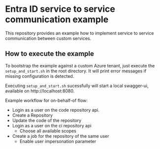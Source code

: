 # Entra ID service to service communication example

This repository provides an example how to implement service to service communication between custom services.

## How to execute the example

To bootstrap the example against a custom Azure tenant, just execute the `setup_and_start.sh` in the root directory.
It will print error messages if missing configuration is detected.

Executing `setup_and_start.sh` sucessfully will start a local swagger-ui, available on http://localhost:8080.

Example workflow for on-behalf-of flow:

* Login as a user on the code repository api.
* Create a Repository
* Update the code of the repository
* Login as a user on the ci repository api
  * Choose all available scopes
* Create a job for the repository of the same user
  * Enable user impersonation parameter
